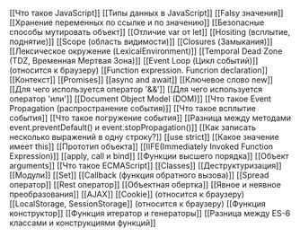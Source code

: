 [[Что такое JavaScript]]
[[Типы данных в JavaScript]]
[[Falsy значения]]
[[Хранение переменных по ссылке и по значению]]
[[Безопасные способы мутировать объект]]
[[Отличие var от let]]
[[Hositing (всплытие, поднятие)]]
[[Scope (область видимости)]]
[[Closures (Замыкания)]]
[[Лексическое окружение (LexicalEnvironment)]]
[[Temporal Dead Zone (TDZ, Временная Мертвая Зона)]]
[[Event  Loop (Цикл событий)]] (относится к браузеру)
[[Function expression. Funcrion declaration]]
[[Контекст]]
[[Promises]]
[[async and await]]
[[Ключевое слово new]]
[[Для чего используется оператор '&&']]
[[Для чего используется оператор 'или']]
[[Document Object Model (DOM)]]
[[Что такое Event Propagation (распространение события)]]
[[Что такое всплытие события]]
[[Что такое погружение события]]
[[Разница между методами event.preventDefault() и event.stopPropagation()]]
[[Как записать несколько выражений в одну строку?]]
[[use strict]]
[[Какое значение имеет this]]
[[Прототип объекта]]
[[IIFE(Immediately Invoked Function Expression)]]
[[apply, call и bind]]
[[Функции высшего порядка]]
[[Объект arguments]]
[[Что такое ECMAScript]]
[[Classes]]
[[Деструктуризация]]
[[Модули]]
[[Set]]
[[Callback (функция обратного вызова)]]
[[Spread оператор]]
[[Rest оператор]]
[[Объектная обертка]]
[[Явное и неявное преобразования]]
[[AJAX]]
[[Cookie]] (относится к браузеру)
[[LocalStorage, SessionStorage]] (относится к браузеру)
[[Функция конструктор]]
[[Функция итератор и генераторы]]
[[Разница между ES-6 классами и конструкциями функций]]















